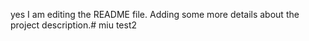 yes I am editing the README file. Adding some more details about the project description.# miu
test2
